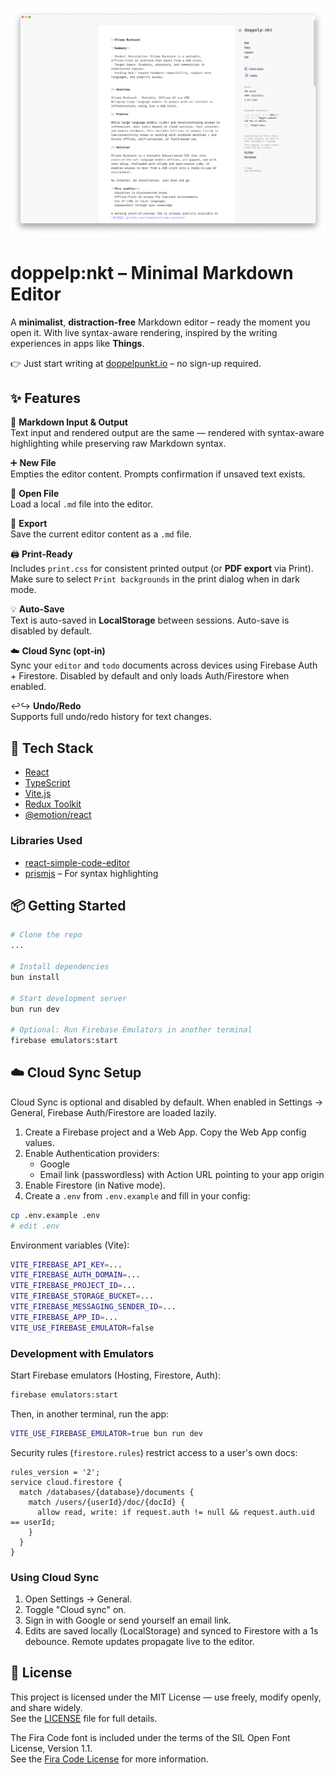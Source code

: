 ![doppelpunkt.io – Screenshot](./assets/screenshot.png)

# doppelp:nkt – Minimal Markdown Editor

A **minimalist**, **distraction-free** Markdown editor – ready the moment you open it. With live syntax-aware rendering, inspired by the writing experiences in apps like **Things**.

👉 Just start writing at [doppelpunkt.io](https://doppelpunkt.io) – no sign-up required.

## ✨ Features

📝 **Markdown Input & Output**  
Text input and rendered output are the same — rendered with syntax-aware highlighting while preserving raw Markdown syntax.

➕ **New File**  
Empties the editor content. Prompts confirmation if unsaved text exists.

📂 **Open File**  
Load a local `.md` file into the editor.

💾 **Export**  
Save the current editor content as a `.md` file.

🖨️ **Print-Ready**  
Includes `print.css` for consistent printed output (or **PDF export** via Print). Make sure to select `Print backgrounds` in the print dialog when in dark mode.

💡 **Auto-Save**  
Text is auto-saved in **LocalStorage** between sessions. Auto-save is disabled by default.

☁️ **Cloud Sync (opt‑in)**  
Sync your `editor` and `todo` documents across devices using Firebase Auth + Firestore. Disabled by default and only loads Auth/Firestore when enabled.

↩️↪️ **Undo/Redo**  
Supports full undo/redo history for text changes.

## 🧰 Tech Stack

- [React](https://reactjs.org/)
- [TypeScript](https://www.typescriptlang.org/)
- [Vite.js](https://vitejs.dev/)
- [Redux Toolkit](https://redux-toolkit.js.org/)
- [@emotion/react](https://emotion.sh/docs/introduction)

### Libraries Used

- [react-simple-code-editor](https://react-simple-code-editor.github.io/react-simple-code-editor/)
- [prismjs](https://prismjs.com) – For syntax highlighting

## 📦 Getting Started

```bash
# Clone the repo
...

# Install dependencies
bun install

# Start development server
bun run dev

# Optional: Run Firebase Emulators in another terminal
firebase emulators:start
```

## ☁️ Cloud Sync Setup

Cloud Sync is optional and disabled by default. When enabled in Settings → General, Firebase Auth/Firestore are loaded lazily.

1. Create a Firebase project and a Web App. Copy the Web App config values.
2. Enable Authentication providers:
   - Google
   - Email link (passwordless) with Action URL pointing to your app origin
3. Enable Firestore (in Native mode).
4. Create a `.env` from `.env.example` and fill in your config:

```bash
cp .env.example .env
# edit .env
```

Environment variables (Vite):

```bash
VITE_FIREBASE_API_KEY=...
VITE_FIREBASE_AUTH_DOMAIN=...
VITE_FIREBASE_PROJECT_ID=...
VITE_FIREBASE_STORAGE_BUCKET=...
VITE_FIREBASE_MESSAGING_SENDER_ID=...
VITE_FIREBASE_APP_ID=...
VITE_USE_FIREBASE_EMULATOR=false
```

### Development with Emulators

Start Firebase emulators (Hosting, Firestore, Auth):

```bash
firebase emulators:start
```

Then, in another terminal, run the app:

```bash
VITE_USE_FIREBASE_EMULATOR=true bun run dev
```

Security rules (`firestore.rules`) restrict access to a user's own docs:

```text
rules_version = '2';
service cloud.firestore {
  match /databases/{database}/documents {
    match /users/{userId}/doc/{docId} {
      allow read, write: if request.auth != null && request.auth.uid == userId;
    }
  }
}
```

### Using Cloud Sync

1. Open Settings → General.
2. Toggle "Cloud sync" on.
3. Sign in with Google or send yourself an email link.
4. Edits are saved locally (LocalStorage) and synced to Firestore with a 1s debounce. Remote updates propagate live to the editor.

## 📜 License

This project is licensed under the MIT License — use freely, modify openly, and share widely.  
See the [LICENSE](LICENSE.md) file for full details.

The Fira Code font is included under the terms of the SIL Open Font License, Version 1.1.  
See the [Fira Code License](src/theme/fonts/woff2/LICENSE) for more information.
